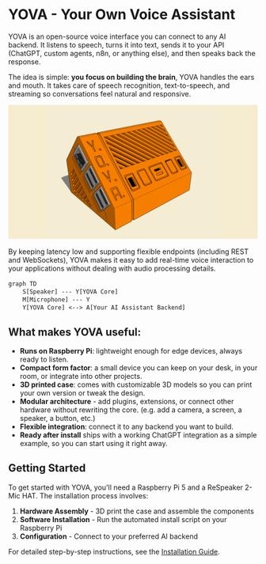 # YOVA - Your Own Voice Assistant

YOVA is an open-source voice interface you can connect to any AI backend. It listens to speech, turns it into text, sends it to your API (ChatGPT, custom agents, n8n, or anything else), and then speaks back the response.

The idea is simple: **you focus on building the brain**, YOVA handles the ears and mouth. It takes care of speech recognition, text-to-speech, and streaming so conversations feel natural and responsive.

![YOVA](./docs/img/yova-simple.png)

By keeping latency low and supporting flexible endpoints (including REST and WebSockets), YOVA makes it easy to add real-time voice interaction to your applications without dealing with audio processing details.

```mermaid
graph TD
    S[Speaker] --- Y[YOVA Core]
    M[Microphone] --- Y
    Y[YOVA Core] <--> A[Your AI Assistant Backend]
```

## What makes YOVA useful:
 - **Runs on Raspberry Pi**: lightweight enough for edge devices, always ready to listen.
 - **Compact form factor**: a small device you can keep on your desk, in your room, or integrate into other projects.
 - **3D printed case**: comes with customizable 3D models so you can print your own version or tweak the design.
 - **Modular architecture** - add plugins, extensions, or connect other hardware without rewriting the core. (e.g. add a camera, a screen, a speaker, a button, etc.)
 - **Flexible integration**: connect it to any backend you want to build.
 - **Ready after install** ships with a working ChatGPT integration as a simple example, so you can start using it right away.

## Getting Started

To get started with YOVA, you'll need a Raspberry Pi 5 and a ReSpeaker 2-Mic HAT. The installation process involves:

1. **Hardware Assembly** - 3D print the case and assemble the components
2. **Software Installation** - Run the automated install script on your Raspberry Pi
3. **Configuration** - Connect to your preferred AI backend

For detailed step-by-step instructions, see the [Installation Guide](docs/install.md).
